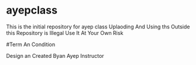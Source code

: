 # ayepclass

This is the initial repository for ayep class 
Uplaoding And Using ths Outside this Repository is Illegal
Use It At Your Own Risk

#Term An Condition

Design an Created Byan Ayep Instructor
